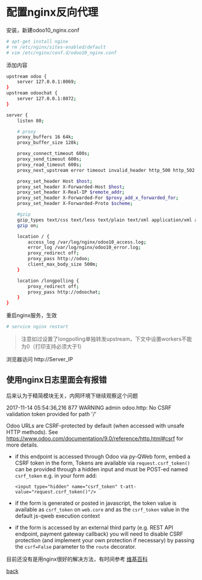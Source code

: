 # 配置nginx反向代理

安装，新建odoo10_nginx.conf
```sh
# apt-get install nginx 
# rm /etc/nginx/sites-enabled/default
# vim /etc/nginx/conf.d/odoo10_nginx.conf
```
添加内容
```sh
upstream odoo {
    server 127.0.0.1:8069;
}
upstream odoochat {
    server 127.0.0.1:8072;
}

server {
    listen 80;

    # proxy
    proxy_buffers 16 64k;
    proxy_buffer_size 128k;

    proxy_connect_timeout 600s;
    proxy_send_timeout 600s;
    proxy_read_timeout 600s;
    proxy_next_upstream error timeout invalid_header http_500 http_502 http_503;

    proxy_set_header Host $host;
    proxy_set_header X-Forwarded-Host $host;
    proxy_set_header X-Real-IP $remote_addr;
    proxy_set_header X-Forwarded-For $proxy_add_x_forwarded_for;
    proxy_set_header X-Forwarded-Proto $scheme;

    #gzip
    gzip_types text/css text/less text/plain text/xml application/xml application/json application/javascript;
    gzip on;

    location / {
        access_log /var/log/nginx/odoo10_access.log;
        error_log /var/log/nginx/odoo10_error.log;
        proxy_redirect off;
        proxy_pass http://odoo;
        client_max_body_size 500m;
    }

    location /longpolling {
        proxy_redirect off;
        proxy_pass http://odoochat;
    }
}
```
重启nginx服务，生效
```sh
# service nginx restart
```
> 注意如过设置了longpolling单独转发upstream，下文中设置workers不能为0（打印支持必须大于1）

浏览器访问 http://Server_IP

## 使用nginx日志里面会有报错
后来认为于精简模块无关，内网环境下继续观察这个问题

2017-11-14 05:54:36,216 877 WARNING admin odoo.http: No CSRF validation token provided for path '/'

Odoo URLs are CSRF-protected by default (when accessed with unsafe
HTTP methods). See
https://www.odoo.com/documentation/9.0/reference/http.html#csrf for
more details.

* if this endpoint is accessed through Odoo via py-QWeb form, embed a CSRF
  token in the form, Tokens are available via `request.csrf_token()`
  can be provided through a hidden input and must be POST-ed named
  `csrf_token` e.g. in your form add:

      <input type="hidden" name="csrf_token" t-att-value="request.csrf_token()"/>

* if the form is generated or posted in javascript, the token value is
  available as `csrf_token` on `web.core` and as the `csrf_token`
  value in the default js-qweb execution context

* if the form is accessed by an external third party (e.g. REST API
  endpoint, payment gateway callback) you will need to disable CSRF
  protection (and implement your own protection if necessary) by
  passing the `csrf=False` parameter to the `route` decorator.

目前还没有是用nginx很好的解决方法，有时间参考
[维基百科](https://en.wikipedia.org/wiki/Cross-site_request_forgery)




[back](./)
